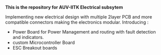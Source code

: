 **This is the repository for AUV-IITK Electrical subsytem**

Implementing new electrical design with multiple 2layer PCB and more compatible connectors making the electronics modular.
Introducing :
- Power Board for Power Management and routing with fault detection and indicators.
- custom Microcontroller Board
- ESC Breakout boards
